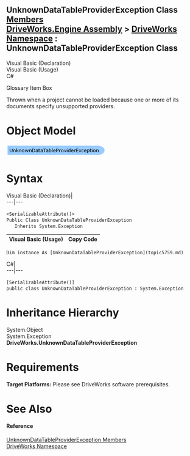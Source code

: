 UnknownDataTableProviderException Class   
[Members](topic5760.md)   
[DriveWorks.Engine Assembly](topic2156.md) > [DriveWorks Namespace](topic2159.md) : UnknownDataTableProviderException Class  
---  
  
Visual Basic (Declaration)    
Visual Basic (Usage)    
C# 

Glossary Item Box

Thrown when a project cannot be loaded because one or more of its documents specify unsupported providers. 

# Object Model

![](dotnetdiagramimages/image294.png)

# Syntax

Visual Basic (Declaration)|   
---|---  
      
    
    <SerializableAttribute()>
    Public Class UnknownDataTableProviderException 
       Inherits System.Exception  
  
Visual Basic (Usage)| Copy Code  
---|---  
      
    
    Dim instance As [UnknownDataTableProviderException](topic5759.md)  
  
C#|   
---|---  
      
    
    [SerializableAttribute()]
    public class UnknownDataTableProviderException : System.Exception   
  
# Inheritance Hierarchy

System.Object  
System.Exception  
**DriveWorks.UnknownDataTableProviderException**  


# Requirements

**Target Platforms:** Please see DriveWorks software prerequisites.

# See Also

#### Reference

[UnknownDataTableProviderException Members](topic5760.md)   
[DriveWorks Namespace](topic2159.md)


